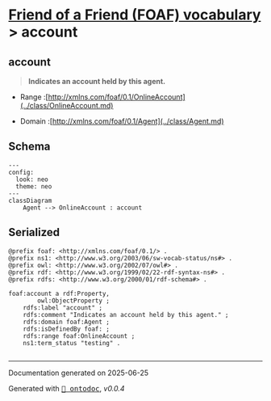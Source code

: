 # [Friend of a Friend (FOAF) vocabulary](../homepage.md) > account
<a name="account"></a>
## account

> **Indicates an account held by this agent.**


- Range :[http://xmlns.com/foaf/0.1/OnlineAccount](../class/OnlineAccount.md)

- Domain :[http://xmlns.com/foaf/0.1/Agent](../class/Agent.md)

## Schema

```mermaid
---
config:
  look: neo
  theme: neo
---
classDiagram
    Agent --> OnlineAccount : account
```

## Serialized

```ttl
@prefix foaf: <http://xmlns.com/foaf/0.1/> .
@prefix ns1: <http://www.w3.org/2003/06/sw-vocab-status/ns#> .
@prefix owl: <http://www.w3.org/2002/07/owl#> .
@prefix rdf: <http://www.w3.org/1999/02/22-rdf-syntax-ns#> .
@prefix rdfs: <http://www.w3.org/2000/01/rdf-schema#> .

foaf:account a rdf:Property,
        owl:ObjectProperty ;
    rdfs:label "account" ;
    rdfs:comment "Indicates an account held by this agent." ;
    rdfs:domain foaf:Agent ;
    rdfs:isDefinedBy foaf: ;
    rdfs:range foaf:OnlineAccount ;
    ns1:term_status "testing" .


```

---

Documentation generated on 2025-06-25

Generated with <kbd>[📑 ontodoc](https://github.com/StephaneBranly/ontodoc)</kbd>, *v0.0.4*